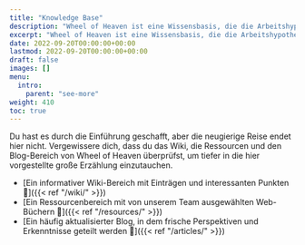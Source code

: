 ```yaml
---
title: "Knowledge Base"
description: "Wheel of Heaven ist eine Wissensbasis, die die Arbeitshypothese untersucht, dass das Leben auf der Erde von einer außerirdischen Zivilisation, den sogenannten Elohim, intelligent entworfen wurde."
excerpt: "Wheel of Heaven ist eine Wissensbasis, die die Arbeitshypothese untersucht, dass das Leben auf der Erde von einer außerirdischen Zivilisation, den sogenannten Elohim, intelligent entworfen wurde."
date: 2022-09-20T00:00:00+00:00
lastmod: 2022-09-20T00:00:00+00:00
draft: false
images: []
menu:
  intro:
    parent: "see-more"
weight: 410
toc: true
---
```


Du hast es durch die Einführung geschafft, aber die neugierige Reise endet hier nicht. Vergewissere dich, dass du das Wiki, die Ressourcen und den Blog-Bereich von Wheel of Heaven überprüfst, um tiefer in die hier vorgestellte große Erzählung einzutauchen.

- [Ein informativer Wiki-Bereich mit Einträgen und interessanten Punkten 🔗]({{< ref "/wiki/" >}})
- [Ein Ressourcenbereich mit von unserem Team ausgewählten Web-Büchern 🔗]({{< ref "/resources/" >}})
- [Ein häufig aktualisierter Blog, in dem frische Perspektiven und Erkenntnisse geteilt werden 🔗]({{< ref "/articles/" >}})
